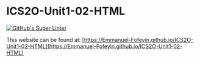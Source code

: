 # ICS2O-Unit1-02-HTML

[![GitHub's Super Linter](https://github.com/Emmanuel-Fofeyin/ICS2O-Unit1-02-HTML/workflows/GitHub's%20Super%20Linter/badge.svg)](https://github.com/Emmanuel-Fofeyin/ICS2O-Unit1-02-HTML/actions)



This website can be found at: [https://Emmanuel-Fofeyin.github.io/ICS2O-Unit1-02-HTML](https://Emmanuel-Fofeyin.github.io/ICS2O-Unit1-02-HTML)
